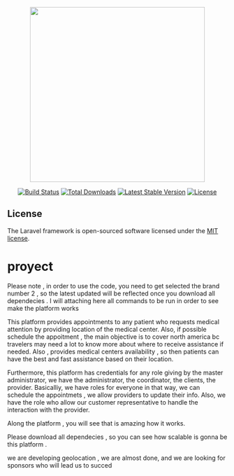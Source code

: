 <p align="center"><a href="https://laravel.com" target="_blank"><img src="https://raw.githubusercontent.com/laravel/art/master/logo-lockup/5%20SVG/2%20CMYK/1%20Full%20Color/laravel-logolockup-cmyk-red.svg" width="400"></a></p>

<p align="center">
<a href="https://travis-ci.org/laravel/framework"><img src="https://travis-ci.org/laravel/framework.svg" alt="Build Status"></a>
<a href="https://packagist.org/packages/laravel/framework"><img src="https://img.shields.io/packagist/dt/laravel/framework" alt="Total Downloads"></a>
<a href="https://packagist.org/packages/laravel/framework"><img src="https://img.shields.io/packagist/v/laravel/framework" alt="Latest Stable Version"></a>
<a href="https://packagist.org/packages/laravel/framework"><img src="https://img.shields.io/packagist/l/laravel/framework" alt="License"></a>
</p>


## License

The Laravel framework is open-sourced software licensed under the [MIT license](https://opensource.org/licenses/MIT).

# proyect
Please note , in order to use the code, you need to get selected the brand number 2 , so the latest updated will be reflected once you download all dependecies . I will attaching here all commands to be run in order to see make the platform works  


This platform provides appointments to any patient who requests medical attention by providing location of the medical center. Also, if possible schedule the appoitment , the main objective is to cover north america bc travelers may need a lot to know more about where to receive assistance if needed. Also , provides  medical centers availability , so then patients can have the best and fast assistance based on their location.

Furthermore, this platform has credentials for any role giving by the master administrator, we have the administrator, the coordinator,  the clients, the provider. Basicalliy, we have roles for everyone  in that way, we can schedule the appointmets , we allow providers to update their info. Also, we have the role who allow our customer representative to handle the interaction with the provider.


Along the platform , you will see that is amazing how it works.


Please download all dependecies , so you can see how scalable is gonna be this platform .



we are developing geolocation , we are almost done, and we are looking for sponsors who will lead us to succed 
